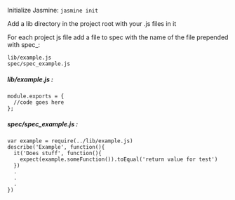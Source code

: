 Initialize Jasmine:
```jasmine init```

Add a lib directory in the project root with your .js files in it

For each project js file add a file to spec with the name of the file prepended with spec_:

```
lib/example.js
spec/spec_example.js
```

##### lib/example.js :

```
module.exports = {
  //code goes here
};
```
##### spec/spec_example.js :

```
var example = require(../lib/example.js)
describe('Example', function(){
  it('Does stuff', function(){
    expect(example.someFunction()).toEqual('return value for test')
  })
  .
  .
  .
})
